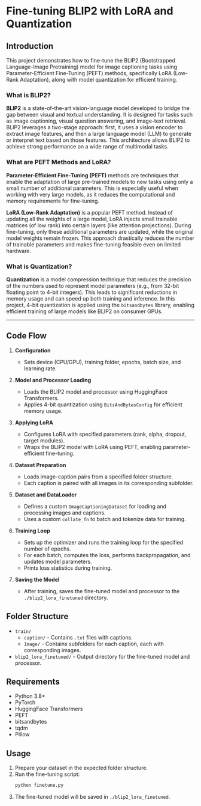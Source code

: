# Fine-tuning BLIP2 with LoRA and Quantization

## Introduction

This project demonstrates how to fine-tune the BLIP2 (Bootstrapped Language-Image Pretraining) model for image captioning tasks using Parameter-Efficient Fine-Tuning (PEFT) methods, specifically LoRA (Low-Rank Adaptation), along with model quantization for efficient training.

### What is BLIP2?

**BLIP2** is a state-of-the-art vision-language model developed to bridge the gap between visual and textual understanding. It is designed for tasks such as image captioning, visual question answering, and image-text retrieval. BLIP2 leverages a two-stage approach: first, it uses a vision encoder to extract image features, and then a large language model (LLM) to generate or interpret text based on those features. This architecture allows BLIP2 to achieve strong performance on a wide range of multimodal tasks.

### What are PEFT Methods and LoRA?

**Parameter-Efficient Fine-Tuning (PEFT)** methods are techniques that enable the adaptation of large pre-trained models to new tasks using only a small number of additional parameters. This is especially useful when working with very large models, as it reduces the computational and memory requirements for fine-tuning.

**LoRA (Low-Rank Adaptation)** is a popular PEFT method. Instead of updating all the weights of a large model, LoRA injects small trainable matrices (of low rank) into certain layers (like attention projections). During fine-tuning, only these additional parameters are updated, while the original model weights remain frozen. This approach drastically reduces the number of trainable parameters and makes fine-tuning feasible even on limited hardware.

### What is Quantization?

**Quantization** is a model compression technique that reduces the precision of the numbers used to represent model parameters (e.g., from 32-bit floating point to 4-bit integers). This leads to significant reductions in memory usage and can speed up both training and inference. In this project, 4-bit quantization is applied using the `bitsandbytes` library, enabling efficient training of large models like BLIP2 on consumer GPUs.

---

## Code Flow

1. **Configuration**
   - Sets device (CPU/GPU), training folder, epochs, batch size, and learning rate.

2. **Model and Processor Loading**
   - Loads the BLIP2 model and processor using HuggingFace Transformers.
   - Applies 4-bit quantization using `BitsAndBytesConfig` for efficient memory usage.

3. **Applying LoRA**
   - Configures LoRA with specified parameters (rank, alpha, dropout, target modules).
   - Wraps the BLIP2 model with LoRA using PEFT, enabling parameter-efficient fine-tuning.

4. **Dataset Preparation**
   - Loads image-caption pairs from a specified folder structure.
   - Each caption is paired with all images in its corresponding subfolder.

5. **Dataset and DataLoader**
   - Defines a custom `ImageCaptioningDataset` for loading and processing images and captions.
   - Uses a custom `collate_fn` to batch and tokenize data for training.

6. **Training Loop**
   - Sets up the optimizer and runs the training loop for the specified number of epochs.
   - For each batch, computes the loss, performs backpropagation, and updates model parameters.
   - Prints loss statistics during training.

7. **Saving the Model**
   - After training, saves the fine-tuned model and processor to the `./blip2_lora_finetuned` directory.

## Folder Structure

- `train/`
  - `caption/` - Contains `.txt` files with captions.
  - `Image/` - Contains subfolders for each caption, each with corresponding images.
- `blip2_lora_finetuned/` - Output directory for the fine-tuned model and processor.

## Requirements

- Python 3.8+
- PyTorch
- HuggingFace Transformers
- PEFT
- bitsandbytes
- tqdm
- Pillow

## Usage

1. Prepare your dataset in the expected folder structure.
2. Run the fine-tuning script:
   ```sh
   python finetune.py
   ```
3. The fine-tuned model will be saved in `./blip2_lora_finetuned`.

